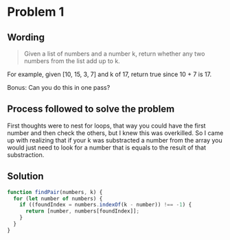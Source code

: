 # Problem 1

## Wording

> Given a list of numbers and a number k, return whether any two numbers from the list add up to k.

For example, given [10, 15, 3, 7] and k of 17, return true since 10 + 7 is 17.

Bonus: Can you do this in one pass?

## Process followed to solve the problem

First thoughts were to nest for loops, that way you could have the first number and then check the others, but I knew this was overkilled.
So I came up with realizing that if your k was substracted a number from the array you would just need to look for a number that is equals to the result of that substraction.

## Solution

```javascript
function findPair(numbers, k) {
  for (let number of numbers) {
    if ((foundIndex = numbers.indexOf(k - number)) !== -1) {
      return [number, numbers[foundIndex]];
    }
  }
}
```
